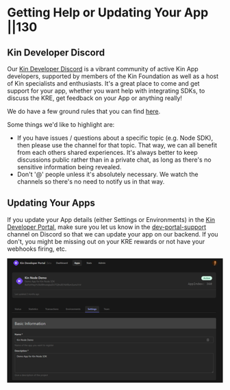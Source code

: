 # Getting Help or Updating Your App ||130

## Kin Developer Discord
Our [Kin Developer Discord](https://discord.gg/kdRyUNmHDn) is a vibrant community of active Kin App developers, supported by members of the Kin Foundation as well as a host of Kin specialists and enthusiasts. It's a great place to come and get support for your app, whether you want help with integrating SDKs, to discuss the KRE, get feedback on your App or anything really!

We do have a few ground rules that you can find [here](https://discord.com/channels/808859554997469244/811112734758404116).

Some things we'd like to highlight are: 
- If you have issues / questions about a specific topic (e.g. Node SDK), then please use the channel for that topic. That way, we can all benefit from each others shared experiences. It's always better to keep discussions public rather than in a private chat, as long as there's no sensitive information being revealed.
- Don't '@' people unless it's absolutely necessary. We watch the channels so there's no need to notify us in that way.

## Updating Your Apps

If you update your App details (either Settings or Environments) in the [Kin Developer Portal](https://portal.kin.org/), make sure you let us know in the [dev-portal-support](https://discord.com/channels/808859554997469244/866647819913396224) channel on Discord so that we can update your app on our backend. If you don't, you might be missing out on your KRE rewards or not have your webhooks firing, etc.

![Kin Developer Portal](./images/kin_developer_portal.png)


